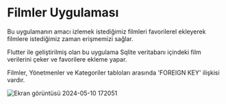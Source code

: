 # Filmler Uygulaması

Bu uygulamanın amacı izlemek istediğimiz filmleri favorilerel ekleyerek filmlere istediğimiz zaman erişmemizi sağlar.

Flutter ile geliştirilmiş olan bu uygulama Sqlite veritabanı içindeki film verilerini çeker ve favorilere ekleme yapar.

Filmler, Yönetmenler ve Kategoriler tabloları arasında 'FOREIGN KEY' ilişkisi vardır.

![Ekran görüntüsü 2024-05-10 172051](https://github.com/gorkemcetinn/Filmler-Uygulamasi/assets/91285958/d60ea105-091d-4a8f-b493-c2ed412160ae)
